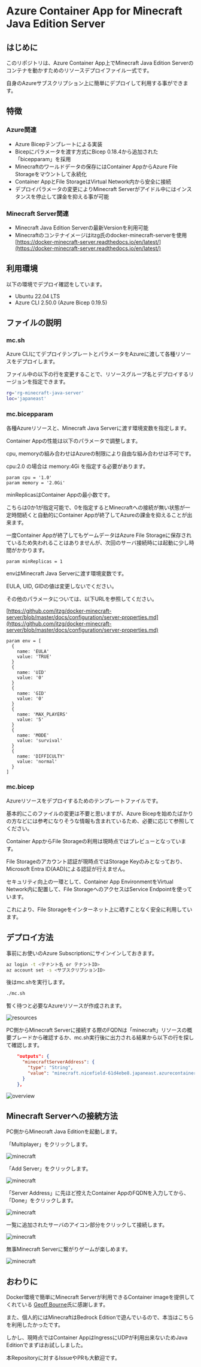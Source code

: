 # Azure Container App for Minecraft Java Edition Server

## はじめに

このリポジトリは、Azure Container App上でMinecraft Java Edition Serverのコンテナを動かすためのリソースデプロイファイル一式です。

自身のAzureサブスクリプション上に簡単にデプロイして利用する事ができます。

## 特徴

### Azure関連

- Azure Bicepテンプレートによる実装
- Bicepにパラメータを渡す方式にBicep 0.18.4から追加された「bicepparam」を採用
- Minecraftのワールドデータの保存にはContainer AppからAzure File Storageをマウントして永続化
- Container AppとFile StorageはVirtual Network内から安全に接続
- デプロイパラメータの変更によりMinecraft Serverがアイドル中にはインスタンスを停止して課金を抑える事が可能

### Minecraft Server関連

- Minecraft Java Edition Serverの最新Versionを利用可能
- Minecraftのコンテナイメージはitzg氏のdocker-minecraft-serverを使用  
  [https://docker-minecraft-server.readthedocs.io/en/latest/](https://docker-minecraft-server.readthedocs.io/en/latest/)

## 利用環境

以下の環境でデプロイ確認をしています。

- Ubuntu 22.04 LTS
- Azure CLI 2.50.0 (Azure Bicep 0.19.5)

## ファイルの説明

### mc.sh

Azure CLIにてデプロイテンプレートとパラメータをAzureに渡して各種リソースをデプロイします。

ファイル中の以下の行を変更することで、リソースグループ名とデプロイするリージョンを指定できます。

```sh
rg='rg-minecraft-java-server'
loc='japaneast'
```

### mc.bicepparam

各種Azureリソースと、Minecraft Java Serverに渡す環境変数を指定します。

Container Appの性能は以下のパラメータで調整します。

cpu, memoryの組み合わせはAzureの制限により自由な組み合わせは不可です。

cpu:2.0 の場合は memory:4Gi を指定する必要があります。

```bicep
param cpu = '1.0'
param memory = '2.0Gi'
```

minReplicasはContainer Appの最小数です。

こちらは0か1が指定可能で、0を指定するとMinecraftへの接続が無い状態が一定時間続くと自動的にContainer Appが終了してAzureの課金を抑えることが出来ます。

一度Container Appが終了してもゲームデータはAzure File Storageに保存されているため失われることはありませんが、次回のサーバ接続時には起動に少し時間がかかります。

```bicep
param minReplicas = 1
```

envはMinecraft Java Serverに渡す環境変数です。

EULA, UID, GIDの値は変更しないでください。

その他のパラメータについては、以下URLを参照してください。

[https://github.com/itzg/docker-minecraft-server/blob/master/docs/configuration/server-properties.md](https://github.com/itzg/docker-minecraft-server/blob/master/docs/configuration/server-properties.md)

```bicep
param env = [
  {
    name: 'EULA'
    value: 'TRUE'
  }
  {
    name: 'UID'
    value: '0'
  }
  {
    name: 'GID'
    value: '0'
  }
  {
    name: 'MAX_PLAYERS'
    value: '5'
  }
  {
    name: 'MODE'
    value: 'survival'
  }
  {
    name: 'DIFFICULTY'
    value: 'normal'
  }
]
```

### mc.bicep

Azureリソースをデプロイするためのテンプレートファイルです。

基本的にこのファイルの変更は不要と思いますが、Azure Bicepを始めたばかりの方などには参考になりそうな情報も含まれているため、必要に応じて参照してください。

Container AppからFile Storageの利用は現時点ではプレビューとなっています。

File Storageのアカウント認証が現時点ではStorage Keyのみとなっており、Microsoft Entra ID(AAD)による認証が行えません。

セキュリティ向上の一環として、Container App EnvironmentをVirtual Network内に配置して、File StorageへのアクセスはService Endpointを使っています。

これにより、File Storageをインターネット上に晒すことなく安全に利用しています。

## デプロイ方法

事前にお使いのAzure Subscriptionにサインインしておきます。

```sh
az login -t <テナント名 or テナントID>
az account set -s <サブスクリプションID>
```

後はmc.shを実行します。

```sh
./mc.sh
```

暫く待つと必要なAzureリソースが作成されます。

![resources](images/azure-resources.png)

PC側からMinecraft Serverに接続する際のFQDNは「minecraft」リソースの概要ブレードから確認するか、mc.sh実行後に出力される結果から以下の行を探して確認します。

```json
    "outputs": {
      "minecraftServerAddress": {
        "type": "String",
        "value": "minecraft.nicefield-61d4ebe8.japaneast.azurecontainerapps.io"
      }
    },
```

![overview](images/azure-container-app-overview.png)

## Minecraft Serverへの接続方法

PC側からMinecraft Java Editionを起動します。

「Multiplayer」をクリックします。

![minecraft](images/minecraft-01.png)

「Add Server」をクリックします。

![minecraft](images/minecraft-02.png)

「Server Address」に先ほど控えたContainer AppのFQDNを入力してから、「Done」をクリックします。

![minecraft](images/minecraft-03.png)

一覧に追加されたサーバのアイコン部分をクリックして接続します。

![minecraft](images/minecraft-04.png)

無事Minecraft Serverに繋がりゲームが楽しめます。

![minecraft](images/minecraft-05.png)

## おわりに

Docker環境で簡単にMinecraft Serverが利用できるContainer imageを提供してくれている [Geoff Bourne](https://github.com/itzg)氏に感謝します。

また、個人的にはMinecraftはBedrock Editionで遊んでいるので、本当はこちらを利用したかったです。

しかし、現時点ではContainer AppはIngressにUDPが利用出来ないためJava Editionでまずはお試ししました。

本Repositoryに対するIssueやPRも大歓迎です。
